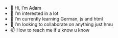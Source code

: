 - 👋 Hi, I’m Adam 
- 👀 I’m interested in a lot
- 🌱 I’m currently learning German, js and html
- 💞️ I’m looking to collaborate on anything just hmu
- 📫 How to reach me  if u know u know 


<!---
Adam-011/Adam-011 is a ✨ special ✨ repository because its `README.md` (this file) appears on your GitHub profile.
You can click the Preview link to take a look at your changes.
--->
